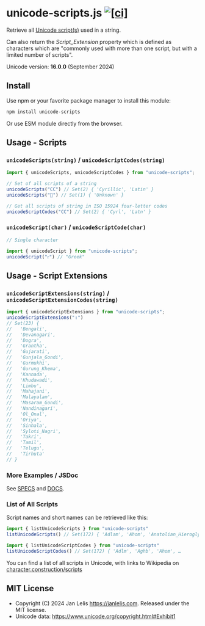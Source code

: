 # unicode-scripts.js [![[ci]](https://github.com/janlelis/unicode-scripts.js/workflows/Test/badge.svg)](https://github.com/janlelis/unicode-scripts.js/actions?query=workflow%3ATest)

Retrieve all [Unicode script(s)](https://en.wikipedia.org/wiki/Script_%28Unicode%29) used in a string.

Can also return the *Script_Extension* property which is defined as characters which are "commonly used with more than one script, but with a limited number of scripts".

Unicode version: **16.0.0** (September 2024)

## Install

Use npm or your favorite package manager to install this module:

```sh
npm install unicode-scripts
```

Or use ESM module directly from the browser.

## Usage - Scripts

### `unicodeScripts(string)` / `unicodeScriptCodes(string)`

```js
import { unicodeScripts, unicodeScriptCodes } from "unicode-scripts";

// Set of all scripts of a string
unicodeScripts("СC") // Set(2) { 'Cyrillic', 'Latin' }
unicodeScripts("𐱐") // Set(1) { 'Unknown' }

// Get all scripts of string in ISO 15924 four-letter codes
unicodeScriptCodes("СC") // Set(2) { 'Cyrl', 'Latn' }
```

### `unicodeScript(char)` / `unicodeScriptCode(char)`

```js
// Single character

import { unicodeScript } from "unicode-scripts";
unicodeScript("ᴦ") // "Greek"
```

## Usage - Script Extensions

### `unicodeScriptExtensions(string)` / `unicodeScriptExtensionCodes(string)`

```js
import { unicodeScriptExtensions } from "unicode-scripts";
unicodeScriptExtensions("॥")
// Set(23) {
//   'Bengali',
//   'Devanagari',
//   'Dogra',
//   'Grantha',
//   'Gujarati',
//   'Gunjala_Gondi',
//   'Gurmukhi',
//   'Gurung_Khema',
//   'Kannada',
//   'Khudawadi',
//   'Limbu',
//   'Mahajani',
//   'Malayalam',
//   'Masaram_Gondi',
//   'Nandinagari',
//   'Ol_Onal',
//   'Oriya',
//   'Sinhala',
//   'Syloti_Nagri',
//   'Takri',
//   'Tamil',
//   'Telugu',
//   'Tirhuta'
// }

```

### More Examples / JSDoc

See [SPECS](/test/unicode-scripts.test.js) and [DOCS](/docs/unicode-scripts.md).

### List of All Scripts

Script names and short names can be retrieved like this:

```js
import { listUnicodeScripts } from "unicode-scripts"
listUnicodeScripts() // Set(172) { 'Adlam', 'Ahom', 'Anatolian_Hieroglyphs', …

import { listUnicodeScriptCodes } from "unicode-scripts"
listUnicodeScriptCodes() // Set(172) { 'Adlm', 'Aghb', 'Ahom', …
```

You can find a list of all scripts in Unicode, with links to Wikipedia on [character.construction/scripts](https://character.construction/scripts)

## MIT License

- Copyright (C) 2024 Jan Lelis <https://janlelis.com>. Released under the MIT license.
- Unicode data: https://www.unicode.org/copyright.html#Exhibit1
